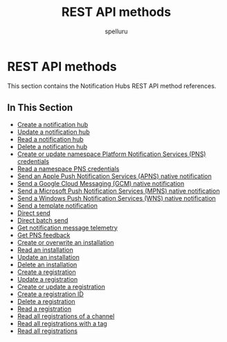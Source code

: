 ﻿---
title: "REST API methods"
description: Use this API reference documentation to learn about Notification Hubs REST API method references.
ms.custom: ""
ms.date: 04/05/2019
ms.reviewer: ""
ms.service: "notification-hubs"
ms.suite: ""
ms.tgt_pltfrm: ""
ms.topic: "reference"
author: "spelluru"
ms.author: "spelluru"
manager: "timlt"

---


# REST API methods
This section contains the Notification Hubs REST API method references.

## In This Section

- [Create a notification hub](create-notification-hub.md)
- [Update a notification hub](update-notification-hub.md)
- [Read a notification hub](read-notification-hub.md)
- [Delete a notification hub](read-notification-hub.md)
- [Create or update namespace Platform Notification Services (PNS) credentials](create-update-namespace-pns-credentials.md)
- [Read a namespace PNS credentials](read-namespace-pns-credentials.md)
- [Send an Apple Push Notification Services (APNS) native notification](send-apns-native-notification.md)
- [Send a Google Cloud Messaging (GCM) native notification](send-gcm-native-notification.md)
- [Send a Microsoft Push Notification Services (MPNS) native notification](send-mpns-native-notification.md)
- [Send a Windows Push Notification Services (WNS) native notification](send-wns-native-notification.md)
- [Send a template notification](send-template-notification.md)
- [Direct send](direct-send.md)
- [Direct batch send](direct-batch-send.md)
- [Get notification message telemetry](get-notification-message-telemetry.md)
- [Get PNS feedback](get-pns-feedback.md)
- [Create or overwrite an installation](create-overwrite-installation.md)
- [Read an installation](read-installation.md)
- [Update an installation](update-installation.md)
- [Delete an installation](delete-installation.md)
- [Create a registration](create-registration.md)
- [Update a registration](update-registration.md)
- [Create or update a registration](create-update-registration.md)
- [Create a registration ID](create-registration-id.md)
- [Delete a registration](delete-registration.md)
- [Read a registration](read-registration.md)
- [Read all registrations of a channel](read-all-registrations-channel.md)
- [Read all registrations with a tag](read-all-registrations-tag.md)
- [Read all registrations](read-all-registrations.md)

